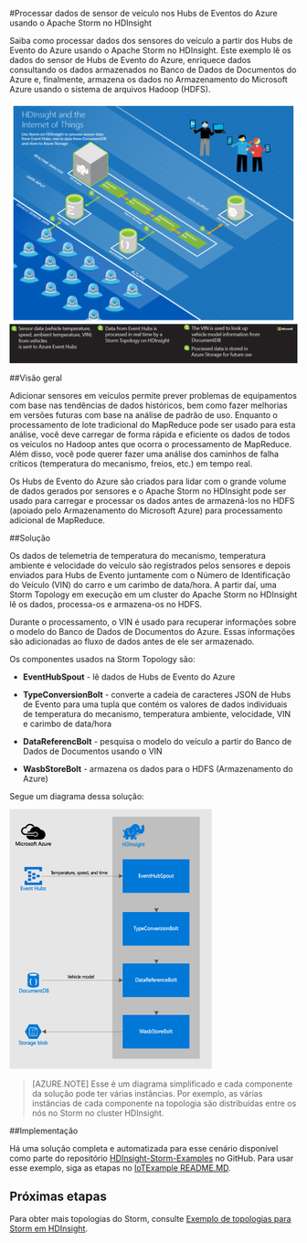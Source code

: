 <properties
 pageTitle="Processar dados de sensor de veículo com o Apache Storm no HDInsight | Microsoft Azure"
 description="Saiba como processar dados de sensor de veículo nos Hubs de Eventos usando o Apache Storm no HDInsight. Adicionar dados de modelo do Banco de Dados de Documentos e armazenar a saída no armazenamento."
 services="hdinsight,documentdb,notification-hubs"
 documentationCenter=""
 authors="Blackmist"
 manager="paulettm"
 editor="cgronlun"/>

<tags
ms.service="hdinsight"
ms.devlang="java"
ms.topic="article"
ms.tgt_pltfrm="na"
ms.workload="big-data"
ms.date="03/18/2016"
ms.author="larryfr"/>

#Processar dados de sensor de veículo nos Hubs de Eventos do Azure usando o Apache Storm no HDInsight

Saiba como processar dados dos sensores do veículo a partir dos Hubs de Evento do Azure usando o Apache Storm no HDInsight. Este exemplo lê os dados do sensor de Hubs de Evento do Azure, enriquece dados consultando os dados armazenados no Banco de Dados de Documentos do Azure e, finalmente, armazena os dados no Armazenamento do Microsoft Azure usando o sistema de arquivos Hadoop (HDFS).

![Diagrama da arquitetura do HDInsight e da IoT (Internet das Coisas)](./media/hdinsight-storm-iot-eventhub-documentdb/iot.png)

##Visão geral

Adicionar sensores em veículos permite prever problemas de equipamentos com base nas tendências de dados históricos, bem como fazer melhorias em versões futuras com base na análise de padrão de uso. Enquanto o processamento de lote tradicional do MapReduce pode ser usado para esta análise, você deve carregar de forma rápida e eficiente os dados de todos os veículos no Hadoop antes que ocorra o processamento de MapReduce. Além disso, você pode querer fazer uma análise dos caminhos de falha críticos (temperatura do mecanismo, freios, etc.) em tempo real.

Os Hubs de Evento do Azure são criados para lidar com o grande volume de dados gerados por sensores e o Apache Storm no HDInsight pode ser usado para carregar e processar os dados antes de armazená-los no HDFS (apoiado pelo Armazenamento do Microsoft Azure) para processamento adicional de MapReduce.

##Solução

Os dados de telemetria de temperatura do mecanismo, temperatura ambiente e velocidade do veículo são registrados pelos sensores e depois enviados para Hubs de Evento juntamente com o Número de Identificação do Veículo (VIN) do carro e um carimbo de data/hora. A partir daí, uma Storm Topology em execução em um cluster do Apache Storm no HDInsight lê os dados, processa-os e armazena-os no HDFS.

Durante o processamento, o VIN é usado para recuperar informações sobre o modelo do Banco de Dados de Documentos do Azure. Essas informações são adicionadas ao fluxo de dados antes de ele ser armazenado.

Os componentes usados na Storm Topology são:

* **EventHubSpout** - lê dados de Hubs de Evento do Azure

* **TypeConversionBolt** - converte a cadeia de caracteres JSON de Hubs de Evento para uma tupla que contém os valores de dados individuais de temperatura do mecanismo, temperatura ambiente, velocidade, VIN e carimbo de data/hora

* **DataReferencBolt** - pesquisa o modelo do veículo a partir do Banco de Dados de Documentos usando o VIN

* **WasbStoreBolt** - armazena os dados para o HDFS (Armazenamento do Azure)

Segue um diagrama dessa solução:

![topologia Storm](./media/hdinsight-storm-iot-eventhub-documentdb/iottopology.png)

> [AZURE.NOTE] Esse é um diagrama simplificado e cada componente da solução pode ter várias instâncias. Por exemplo, as várias instâncias de cada componente na topologia são distribuídas entre os nós no Storm no cluster HDInsight.

##Implementação

Há uma solução completa e automatizada para esse cenário disponível como parte do repositório [HDInsight-Storm-Examples](https://github.com/hdinsight/hdinsight-storm-examples) no GitHub. Para usar esse exemplo, siga as etapas no [IoTExample README.MD](https://github.com/hdinsight/hdinsight-storm-examples/blob/master/IotExample/README.md).

## Próximas etapas

Para obter mais topologias do Storm, consulte [Exemplo de topologias para Storm em HDInsight](hdinsight-storm-example-topology.md).

<!---HONumber=AcomDC_0323_2016-->